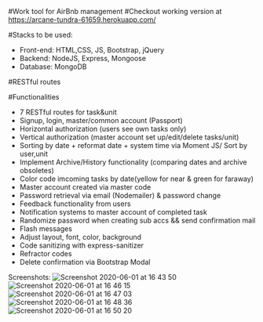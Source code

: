 #Work tool for AirBnb management
#Checkout working version at https://arcane-tundra-61659.herokuapp.com/

#Stacks to be used:
* Front-end: HTML,CSS, JS, Bootstrap, jQuery
* Backend: NodeJS, Express, Mongoose
* Database: MongoDB
	
#RESTful routes

#Functionalities
* 7 RESTful routes for task&unit
* Signup, login, master/common account (Passport)
* Horizontal authorization (users see own tasks only)
* Vertical authorization (master account set up/edit/delete tasks/unit)
* Sorting by date + reformat date + system time via Moment JS/ Sort by user,unit
* Implement Archive/History functionality (comparing dates and archive obsoletes)
* Color code imcoming tasks by date(yellow for near & green for faraway)
* Master account created via master code
* Password retrieval via email (Nodemailer) & password change
* Feedback functionality from users
* Notification systems to master account of completed task
* Randomize password when creating sub accs && send confirmation mail
* Flash messages
* Adjust layout, font, color, background
* Code sanitizing with express-sanitizer
* Refractor codes
* Delete confirmation via Bootstrap Modal

Screenshots:
![Screenshot 2020-06-01 at 16 43 50](https://user-images.githubusercontent.com/33937304/83415041-26366400-a427-11ea-9997-91db15e2445a.png)
![Screenshot 2020-06-01 at 16 46 15](https://user-images.githubusercontent.com/33937304/83415213-71e90d80-a427-11ea-9230-c3117d29cfe9.png)
![Screenshot 2020-06-01 at 16 47 03](https://user-images.githubusercontent.com/33937304/83415483-c7251f00-a427-11ea-80fe-cfc1d87587cb.png)
![Screenshot 2020-06-01 at 16 48 36](https://user-images.githubusercontent.com/33937304/83415505-d015f080-a427-11ea-95f6-fcff4b299142.png)
![Screenshot 2020-06-01 at 16 50 20](https://user-images.githubusercontent.com/33937304/83415620-05bad980-a428-11ea-8994-4bb62e4980bc.png)








